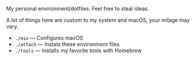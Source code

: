 My personal environment/dotfiles. Feel free to steal ideas.

A lot of things here are custom to my system and macOS, your milage may vary.

- `./osx` — Configures macOS
- `./attach` — Instals these environment files
- `./tools` — Installs my favorite tools with Homebrew
